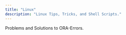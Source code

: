 ```yaml
---
title: "Linux"
description: "Linux Tips, Tricks, and Shell Scripts."
---
```


Problems and Solutions to ORA-Errors.